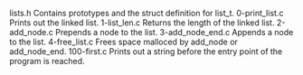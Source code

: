 lists.h Contains prototypes and the struct definition for list_t.
0-print_list.c Prints out the linked list.
1-list_len.c Returns the length of the linked list.
2-add_node.c Prepends a node to the list.
3-add_node_end.c Appends a node to the list.
4-free_list.c Frees space malloced by add_node or add_node_end.
100-first.c Prints out a string before the entry point of the program is reached.

